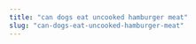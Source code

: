 ```yaml
---
title: "can dogs eat uncooked hamburger meat"
slug: "can-dogs-eat-uncooked-hamburger-meat"
---
```


